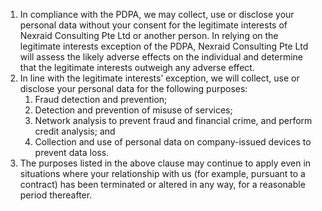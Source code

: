 1. In compliance with the PDPA, we may collect, use or disclose your personal data without your consent for the legitimate interests of Nexraid Consulting Pte Ltd or another person. In relying on the legitimate interests exception of the PDPA, Nexraid Consulting Pte Ltd will assess the likely adverse effects on the individual and determine that the legitimate interests outweigh any adverse effect. 
2. In line with the legitimate interests’ exception, we will collect, use or disclose your personal data for the following purposes:
   1. Fraud detection and prevention;
   2. Detection and prevention of misuse of services;
   3. Network analysis to prevent fraud and financial crime, and perform credit analysis; and
   4. Collection and use of personal data on company-issued devices to prevent data loss.
3. The purposes listed in the above clause may continue to apply even in situations where your relationship with us (for example, pursuant to a contract) has been terminated or altered in any way, for a reasonable period thereafter.